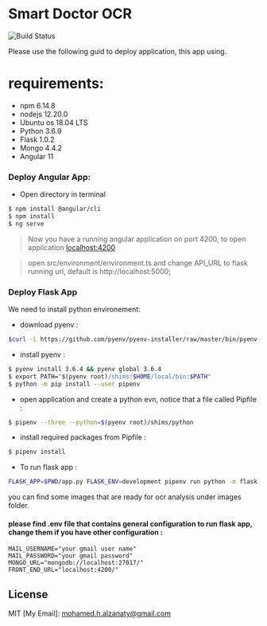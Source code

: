 # Smart Doctor OCR


![Build Status](https://travis-ci.org/joemccann/dillinger.svg?branch=master)

Please use the following guid to deploy application, this app using.

# requirements:
  - npm 6.14.8
  - nodejs 12.20.0 
  - Ubuntu os 18.04 LTS
  - Python 3.6.9
  - Flask 1.0.2
  - Mongo 4.4.2
  - Angular 11


### Deploy Angular App:
  - Open directory <web-app> in terminal
```sh
$ npm install @angular/cli
$ npm install
$ ng serve
```

> Now you have a running angular application on port 4200, to open application 
[localhost:4200](http://localhost:4200/)

> open src/environment/environment.ts and change API_URL to flask running url, default is http://localhost:5000;
### Deploy Flask App

We need to install python environement:

* download pyenv : 

```sh
$curl -L https://github.com/pyenv/pyenv-installer/raw/master/bin/pyenv-installer | bash
```
* install pyenv : 
```sh 
$ pyenv install 3.6.4 && pyenv global 3.6.4 
$ export PATH="$(pyenv root)/shims:$HOME/local/bin:$PATH"
$ python -m pip install --user pipenv
```
* open application and create a python evn, notice that a file called Pipfile :
```sh
$ pipenv --three --python=$(pyenv root)/shims/python
```
* install required packages from Pipfile :
```sh
$ pipenv install
```
* To run flask app :
```sh
FLASK_APP=$PWD/app.py FLASK_ENV=development pipenv run python -m flask run
```

you can find some images that are ready for ocr analysis under images folder.

#### please find .env file that contains general configuration to run flask app, change them if you have other configuration :
```
MAIL_USERNAME="your gmail user name"
MAIL_PASSWORD="your gmail password"
MONGO_URL="mongodb://localhost:27017/"
FRONT_END_URL="localhost:4200/"
```
License
----

MIT
 [My Email]: mohamed.h.alzanaty@gmail.com
